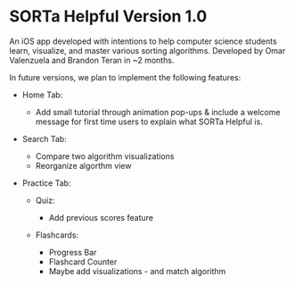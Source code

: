 # SORTa Helpful Version 1.0
An iOS app developed with intentions to help computer science students learn, visualize, and master various sorting algorithms.
Developed by Omar Valenzuela and Brandon Teran in ~2 months.

In future versions, we plan to implement the following features:
  - Home Tab:
    - Add small tutorial through animation pop-ups & include a welcome message for first time users to explain what SORTa Helpful is.

  - Search Tab:
    - Compare two algorithm visualizations
    - Reorganize algorthm view
    
  - Practice Tab:
    - Quiz:
      - Add previous scores feature 
      
    - Flashcards:
      - Progress Bar
      - Flashcard Counter
      - Maybe add visualizations - and match algorithm
      
    
      
